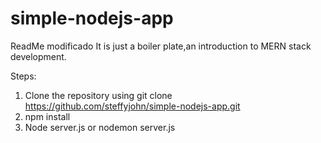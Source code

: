# simple-nodejs-app
ReadMe modificado
It is just a boiler plate,an introduction to MERN stack development.

Steps:

1. Clone the repository using git clone https://github.com/steffyjohn/simple-nodejs-app.git
2. npm install
3. Node server.js or nodemon server.js

